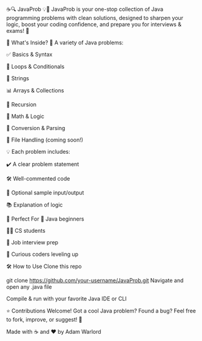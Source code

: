 ☕🔍 JavaProb 💡🧠
JavaProb is your one-stop collection of Java programming problems with clean solutions, designed to sharpen your logic, boost your coding confidence, and prepare you for interviews & exams! 🚀

📌 What's Inside?
🧩 A variety of Java problems:

✅ Basics & Syntax

🔁 Loops & Conditionals

🧵 Strings

📊 Arrays & Collections

🔣 Recursion

🧮 Math & Logic

🔄 Conversion & Parsing

📂 File Handling (coming soon!)

💡 Each problem includes:

✔️ A clear problem statement

🛠️ Well-commented code

🧪 Optional sample input/output

📚 Explanation of logic

🚀 Perfect For
👶 Java beginners

🧑‍🎓 CS students

💼 Job interview prep

🧙 Curious coders leveling up




🛠️ How to Use
Clone this repo


git clone https://github.com/your-username/JavaProb.git
Navigate and open any .java file

Compile & run with your favorite Java IDE or CLI

⭐ Contributions Welcome!
Got a cool Java problem? Found a bug?
Feel free to fork, improve, or suggest! 🙌

Made with ☕ and ❤️ by Adam Warlord

